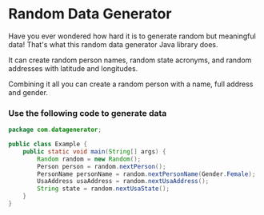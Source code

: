 # Random Data Generator

Have you ever wondered how hard it is to generate random but meaningful data! 
That's what this random data generator Java library does.

It can create random person names, random state acronyms, and random addresses with latitude and longitudes. 

Combining it all you can create a random person with a name, full address and gender.

### Use the following code to generate data
```java
package com.datagenerator;

public class Example {
    public static void main(String[] args) {
        Random random = new Random();
        Person person = random.nextPerson();
        PersonName personName = random.nextPersonName(Gender.Female);
        UsaAddress usaAddress = random.nextUsaAddress();
        String state = random.nextUsaState();
    }
}

``` 
